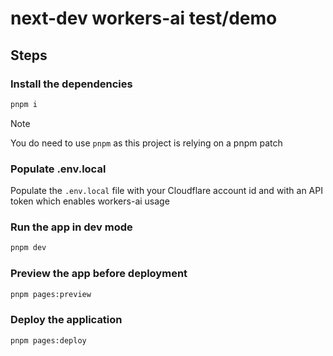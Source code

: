 # next-dev workers-ai test/demo

## Steps

### Install the dependencies

```sh
pnpm i
```
> [!NOTE]
> You do need to use `pnpm` as this project is relying on a pnpm patch

### Populate .env.local

Populate the `.env.local` file with your Cloudflare account id and with an API token which enables workers-ai usage

### Run the app in dev mode
```sh
pnpm dev
```

### Preview the app before deployment
```sh
pnpm pages:preview
```

### Deploy the application
```sh
pnpm pages:deploy
```
